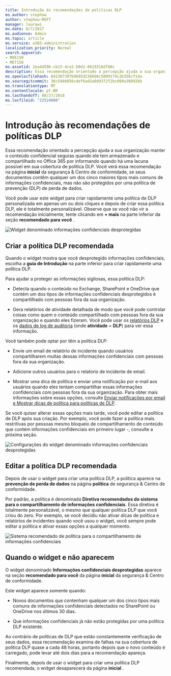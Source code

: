 ```yaml
---
title: Introdução às recomendações de políticas DLP
ms.author: stephow
author: stephow-MSFT
manager: laurawi
ms.date: 8/7/2017
ms.audience: Admin
ms.topic: article
ms.service: o365-administration
localization_priority: Normal
search.appverid:
- MOE150
- MET150
ms.assetid: 2ea4459b-cb13-4ce2-b9d1-0619316df88c
description: Essa recomendação orientado a percepção ajuda a sua organização manter o conteúdo confidencial seguras quando ele tem armazenado e compartilhado no Office 365 por informando quando há uma lacuna possível em sua cobertura de política DLP. Você verá essa recomendação na Home page da segurança &amp; Centro de conformidade, se seus documentos contêm qualquer um dos cinco maiores tipos mais comuns de informações confidenciais, mas não são protegidos por uma política DLP.
ms.openlocfilehash: 842387397b9b95d236660c5809174c2b356cf14a
ms.sourcegitcommit: 36c5466056cdef6ad2a8d9372f2bc009a30892bb
ms.translationtype: MT
ms.contentlocale: pt-BR
ms.lasthandoff: 08/27/2018
ms.locfileid: "22524600"
---
```

# <a name="get-started-with-dlp-policy-recommendations"></a>Introdução às recomendações de políticas DLP

Essa recomendação orientado a percepção ajuda a sua organização manter o conteúdo confidencial seguras quando ele tem armazenado e compartilhado no Office 365 por informando quando há uma lacuna possível em sua cobertura de política DLP. Você verá essa recomendação na página **inicial** da segurança &amp; Centro de conformidade, se seus documentos contêm qualquer um dos cinco maiores tipos mais comuns de informações confidenciais, mas não são protegidos por uma política de prevenção (DLP) de perda de dados. 
  
Você pode usar este widget para criar rapidamente uma política de DLP personalizada em apenas um ou dois cliques e depois de criar essa política DLP, ele é totalmente personalizável. Observe que se você não vir a recomendação inicialmente, tente clicando em **+ mais** na parte inferior da seção **recomendado para você** . 
  
![Widget denominado informações confidenciais desprotegidas](media/91bc04d2-6eff-4294-8b73-b2d56d26ffc4.png)
  
## <a name="create-the-recommended-dlp-policy"></a>Criar a política DLP recomendada

Quando o widget mostra que você desprotegido informações confidenciais, escolha a **guia de Introdução** na parte inferior para criar rapidamente uma política DLP. 
  
Para ajudar a proteger as informações sigilosas, essa política DLP:
  
- Detecta quando o conteúdo no Exchange, SharePoint e OneDrive que contém um dos tipos de informações confidenciais desprotegidos é compartilhado com pessoas fora da sua organização.
    
- Gera relatórios de atividade detalhada de modo que você pode controlar coisas como quem o conteúdo compartilhado com pessoas fora da sua organização e quando eles fizeram. Você pode usar os [relatórios DLP](view-the-dlp-reports.md) e os [dados de log de auditoria](search-the-audit-log-in-security-and-compliance.md) (onde **atividade** = **DLP**) para ver essa informação.
    
Você também pode optar por têm a política DLP:
  
- Envie um email de relatório de incidente quando usuários compartilharem muitas dessas informações confidenciais com pessoas fora da sua organização.
    
- Adicione outros usuários para o relatório de incidente de email.
    
- Mostrar uma dica de política e enviar uma notificação por e-mail aos usuários quando eles tentam compartilhar essas informações confidenciais com pessoas fora da sua organização. Para obter mais informações sobre essas opções, consulte [Enviar notificações por email e Mostrar dicas de política para políticas de DLP](use-notifications-and-policy-tips.md).
    
Se você quiser alterar essas opções mais tarde, você pode editar a política de DLP após sua criação. Por exemplo, você pode fazer a política mais restritivas por pessoas mesmo bloqueio de compartilhamento de conteúdo que contém informações confidenciais em primeiro lugar -, consulte a próxima seção.
  
![Configurações do widget denominado informações confidenciais desprotegidas](media/b6106cbd-1bed-4582-aaef-b678de470c9b.png)
  
## <a name="edit-the-recommended-dlp-policy"></a>Editar a política DLP recomendada

Depois de usar o widget para criar uma política DLP, a política aparece na **prevenção de perda de dados** na página **política** de segurança &amp; Centro de conformidade. 
  
Por padrão, a política é denominada **Diretiva recomendados do sistema para o compartilhamento de informações confidenciais**. Essa diretiva é totalmente personalizável, o mesmo que qualquer política DLP que você criou do zero. Por exemplo, se você decidiu não ativar dicas de política e relatórios de incidentes quando você usou o widget, você sempre pode editar a política e ativar essas opções a qualquer momento.
  
![Sistema recomendado de política para o compartilhamento de informações confidenciais](media/2fc49f25-ec25-4433-add4-d60f73888f13.png)
  
## <a name="when-the-widget-does-and-does-not-appear"></a>Quando o widget e não aparecem

O widget denominado **Informações confidenciais desprotegidas** aparece na seção **recomendado para você** da página **inicial** da segurança &amp; Centro de conformidade. 
  
Este widget aparece somente quando:
  
- Novos documentos que contenham qualquer um dos cinco tipos mais comuns de informações confidenciais detectados no SharePoint ou OneDrive nos últimos 30 dias.
    
- Que informações confidenciais já não estão protegidas por uma política DLP existente.
    
Ao contrário de políticas de DLP que estão constantemente verificação de seus dados, essa recomendação examina de falhas na sua cobertura de política DLP quase a cada 48 horas, portanto depois que o novo conteúdo é carregado, pode levar até dois dias para a recomendação apareça.
  
Finalmente, depois de usar o widget para criar uma política DLP recomendada, o widget desaparecerá da página **inicial** . 
  

